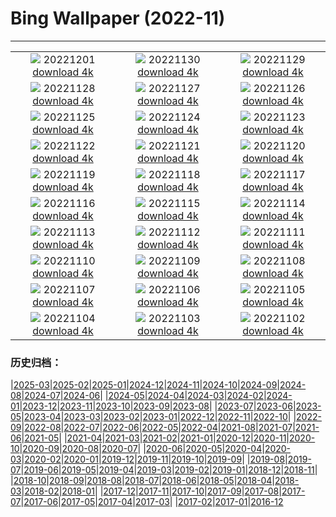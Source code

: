 # Bing Wallpaper (2022-11)
**************
| | | |
| :----: | :----: | :----: |
| ![](https://www.bing.com/th?id=OHR.AntarcticaDay_FR-FR1000836814_1920x1080.jpg) 20221201 [download 4k](https://www.bing.com/th?id=OHR.AntarcticaDay_FR-FR1000836814_UHD.jpg) | ![](https://www.bing.com/th?id=OHR.RovinjCroatia_FR-FR0620572016_1920x1080.jpg) 20221130 [download 4k](https://www.bing.com/th?id=OHR.RovinjCroatia_FR-FR0620572016_UHD.jpg) | ![](https://www.bing.com/th?id=OHR.HeronGiving_FR-FR0180452185_1920x1080.jpg) 20221129 [download 4k](https://www.bing.com/th?id=OHR.HeronGiving_FR-FR0180452185_UHD.jpg) |
| ![](https://www.bing.com/th?id=OHR.RedPlanetDay_FR-FR9981484230_1920x1080.jpg) 20221128 [download 4k](https://www.bing.com/th?id=OHR.RedPlanetDay_FR-FR9981484230_UHD.jpg) | ![](https://www.bing.com/th?id=OHR.Cecropia_FR-FR9701836077_1920x1080.jpg) 20221127 [download 4k](https://www.bing.com/th?id=OHR.Cecropia_FR-FR9701836077_UHD.jpg) | ![](https://www.bing.com/th?id=OHR.OliveTreeDay_FR-FR9359342077_1920x1080.jpg) 20221126 [download 4k](https://www.bing.com/th?id=OHR.OliveTreeDay_FR-FR9359342077_UHD.jpg) |
| ![](https://www.bing.com/th?id=OHR.TurenneSunrise_FR-FR9032240789_1920x1080.jpg) 20221125 [download 4k](https://www.bing.com/th?id=OHR.TurenneSunrise_FR-FR9032240789_UHD.jpg) | ![](https://www.bing.com/th?id=OHR.TignesLake_FR-FR8817232825_1920x1080.jpg) 20221124 [download 4k](https://www.bing.com/th?id=OHR.TignesLake_FR-FR8817232825_UHD.jpg) | ![](https://www.bing.com/th?id=OHR.HelianthusAnnuus_FR-FR8558006773_1920x1080.jpg) 20221123 [download 4k](https://www.bing.com/th?id=OHR.HelianthusAnnuus_FR-FR8558006773_UHD.jpg) |
| ![](https://www.bing.com/th?id=OHR.Waterleidingduinen_FR-FR8378789848_1920x1080.jpg) 20221122 [download 4k](https://www.bing.com/th?id=OHR.Waterleidingduinen_FR-FR8378789848_UHD.jpg) | ![](https://www.bing.com/th?id=OHR.FIFA2022_FR-FR8208059227_1920x1080.jpg) 20221121 [download 4k](https://www.bing.com/th?id=OHR.FIFA2022_FR-FR8208059227_UHD.jpg) | ![](https://www.bing.com/th?id=OHR.LandartPainting_FR-FR7990989155_1920x1080.jpg) 20221120 [download 4k](https://www.bing.com/th?id=OHR.LandartPainting_FR-FR7990989155_UHD.jpg) |
| ![](https://www.bing.com/th?id=OHR.ZNPVR_FR-FR7758680158_1920x1080.jpg) 20221119 [download 4k](https://www.bing.com/th?id=OHR.ZNPVR_FR-FR7758680158_UHD.jpg) | ![](https://www.bing.com/th?id=OHR.IslamicArt_FR-FR7546688213_1920x1080.jpg) 20221118 [download 4k](https://www.bing.com/th?id=OHR.IslamicArt_FR-FR7546688213_UHD.jpg) | ![](https://www.bing.com/th?id=OHR.Beaune_FR-FR9149240322_1920x1080.jpg) 20221117 [download 4k](https://www.bing.com/th?id=OHR.Beaune_FR-FR9149240322_UHD.jpg) |
| ![](https://www.bing.com/th?id=OHR.Unesco50_FR-FR8868029144_1920x1080.jpg) 20221116 [download 4k](https://www.bing.com/th?id=OHR.Unesco50_FR-FR8868029144_UHD.jpg) | ![](https://www.bing.com/th?id=OHR.LontraCanadensis_FR-FR8653888866_1920x1080.jpg) 20221115 [download 4k](https://www.bing.com/th?id=OHR.LontraCanadensis_FR-FR8653888866_UHD.jpg) | ![](https://www.bing.com/th?id=OHR.SanGiovanni_FR-FR8476953237_1920x1080.jpg) 20221114 [download 4k](https://www.bing.com/th?id=OHR.SanGiovanni_FR-FR8476953237_UHD.jpg) |
| ![](https://www.bing.com/th?id=OHR.IsarwinkelSylvenstein_FR-FR8154587994_1920x1080.jpg) 20221113 [download 4k](https://www.bing.com/th?id=OHR.IsarwinkelSylvenstein_FR-FR8154587994_UHD.jpg) | ![](https://www.bing.com/th?id=OHR.HainesEagle_FR-FR7865780973_1920x1080.jpg) 20221112 [download 4k](https://www.bing.com/th?id=OHR.HainesEagle_FR-FR7865780973_UHD.jpg) | ![](https://www.bing.com/th?id=OHR.PeaceTreaty_FR-FR7634797039_1920x1080.jpg) 20221111 [download 4k](https://www.bing.com/th?id=OHR.PeaceTreaty_FR-FR7634797039_UHD.jpg) |
| ![](https://www.bing.com/th?id=OHR.BadLightning_FR-FR7073005505_1920x1080.jpg) 20221110 [download 4k](https://www.bing.com/th?id=OHR.BadLightning_FR-FR7073005505_UHD.jpg) | ![](https://www.bing.com/th?id=OHR.HedgehogNest_FR-FR6825172865_1920x1080.jpg) 20221109 [download 4k](https://www.bing.com/th?id=OHR.HedgehogNest_FR-FR6825172865_UHD.jpg) | ![](https://www.bing.com/th?id=OHR.YiPeng_FR-FR6558099006_1920x1080.jpg) 20221108 [download 4k](https://www.bing.com/th?id=OHR.YiPeng_FR-FR6558099006_UHD.jpg) |
| ![](https://www.bing.com/th?id=OHR.CrestedButteEclispe_FR-FR6340145988_1920x1080.jpg) 20221107 [download 4k](https://www.bing.com/th?id=OHR.CrestedButteEclispe_FR-FR6340145988_UHD.jpg) | ![](https://www.bing.com/th?id=OHR.MarathonSunday_FR-FR6094426788_1920x1080.jpg) 20221106 [download 4k](https://www.bing.com/th?id=OHR.MarathonSunday_FR-FR6094426788_UHD.jpg) | ![](https://www.bing.com/th?id=OHR.Trossachs_FR-FR5841060846_1920x1080.jpg) 20221105 [download 4k](https://www.bing.com/th?id=OHR.Trossachs_FR-FR5841060846_UHD.jpg) |
| ![](https://www.bing.com/th?id=OHR.Deities_FR-FR5545971994_1920x1080.jpg) 20221104 [download 4k](https://www.bing.com/th?id=OHR.Deities_FR-FR5545971994_UHD.jpg) | ![](https://www.bing.com/th?id=OHR.AmboseliBioshere_FR-FR8219479936_1920x1080.jpg) 20221103 [download 4k](https://www.bing.com/th?id=OHR.AmboseliBioshere_FR-FR8219479936_UHD.jpg) | ![](https://www.bing.com/th?id=OHR.TeaPlantationsMunnar_FR-FR4915488011_1920x1080.jpg) 20221102 [download 4k](https://www.bing.com/th?id=OHR.TeaPlantationsMunnar_FR-FR4915488011_UHD.jpg) |

### 历史归档：

|[2025-03](2025-03/2025-03.md)|[2025-02](2025-02/2025-02.md)|[2025-01](2025-01/2025-01.md)|[2024-12](2024-12/2024-12.md)|[2024-11](2024-11/2024-11.md)|[2024-10](2024-10/2024-10.md)|[2024-09](2024-09/2024-09.md)|[2024-08](2024-08/2024-08.md)|[2024-07](2024-07/2024-07.md)|[2024-06](2024-06/2024-06.md)|
|[2024-05](2024-05/2024-05.md)|[2024-04](2024-04/2024-04.md)|[2024-03](2024-03/2024-03.md)|[2024-02](2024-02/2024-02.md)|[2024-01](2024-01/2024-01.md)|[2023-12](2023-12/2023-12.md)|[2023-11](2023-11/2023-11.md)|[2023-10](2023-10/2023-10.md)|[2023-09](2023-09/2023-09.md)|[2023-08](2023-08/2023-08.md)|
|[2023-07](2023-07/2023-07.md)|[2023-06](2023-06/2023-06.md)|[2023-05](2023-05/2023-05.md)|[2023-04](2023-04/2023-04.md)|[2023-03](2023-03/2023-03.md)|[2023-02](2023-02/2023-02.md)|[2023-01](2023-01/2023-01.md)|[2022-12](2022-12/2022-12.md)|[2022-11](2022-11/2022-11.md)|[2022-10](2022-10/2022-10.md)|
|[2022-09](2022-09/2022-09.md)|[2022-08](2022-08/2022-08.md)|[2022-07](2022-07/2022-07.md)|[2022-06](2022-06/2022-06.md)|[2022-05](2022-05/2022-05.md)|[2022-04](2022-04/2022-04.md)|[2021-08](2021-08/2021-08.md)|[2021-07](2021-07/2021-07.md)|[2021-06](2021-06/2021-06.md)|[2021-05](2021-05/2021-05.md)|
|[2021-04](2021-04/2021-04.md)|[2021-03](2021-03/2021-03.md)|[2021-02](2021-02/2021-02.md)|[2021-01](2021-01/2021-01.md)|[2020-12](2020-12/2020-12.md)|[2020-11](2020-11/2020-11.md)|[2020-10](2020-10/2020-10.md)|[2020-09](2020-09/2020-09.md)|[2020-08](2020-08/2020-08.md)|[2020-07](2020-07/2020-07.md)|
|[2020-06](2020-06/2020-06.md)|[2020-05](2020-05/2020-05.md)|[2020-04](2020-04/2020-04.md)|[2020-03](2020-03/2020-03.md)|[2020-02](2020-02/2020-02.md)|[2020-01](2020-01/2020-01.md)|[2019-12](2019-12/2019-12.md)|[2019-11](2019-11/2019-11.md)|[2019-10](2019-10/2019-10.md)|[2019-09](2019-09/2019-09.md)|
|[2019-08](2019-08/2019-08.md)|[2019-07](2019-07/2019-07.md)|[2019-06](2019-06/2019-06.md)|[2019-05](2019-05/2019-05.md)|[2019-04](2019-04/2019-04.md)|[2019-03](2019-03/2019-03.md)|[2019-02](2019-02/2019-02.md)|[2019-01](2019-01/2019-01.md)|[2018-12](2018-12/2018-12.md)|[2018-11](2018-11/2018-11.md)|
|[2018-10](2018-10/2018-10.md)|[2018-09](2018-09/2018-09.md)|[2018-08](2018-08/2018-08.md)|[2018-07](2018-07/2018-07.md)|[2018-06](2018-06/2018-06.md)|[2018-05](2018-05/2018-05.md)|[2018-04](2018-04/2018-04.md)|[2018-03](2018-03/2018-03.md)|[2018-02](2018-02/2018-02.md)|[2018-01](2018-01/2018-01.md)|
|[2017-12](2017-12/2017-12.md)|[2017-11](2017-11/2017-11.md)|[2017-10](2017-10/2017-10.md)|[2017-09](2017-09/2017-09.md)|[2017-08](2017-08/2017-08.md)|[2017-07](2017-07/2017-07.md)|[2017-06](2017-06/2017-06.md)|[2017-05](2017-05/2017-05.md)|[2017-04](2017-04/2017-04.md)|[2017-03](2017-03/2017-03.md)|
|[2017-02](2017-02/2017-02.md)|[2017-01](2017-01/2017-01.md)|[2016-12](2016-12/2016-12.md)